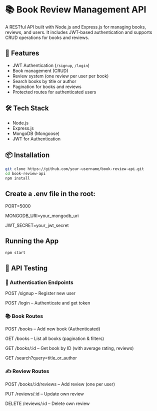 # 📚 Book Review Management API

A RESTful API built with Node.js and Express.js for managing books, reviews, and users. It includes JWT-based authentication and supports CRUD operations for books and reviews.

## 🚀 Features

- JWT Authentication (`/signup`, `/login`)
- Book management (CRUD)
- Review system (one review per user per book)
- Search books by title or author
- Pagination for books and reviews
- Protected routes for authenticated users


## 🛠 Tech Stack

- Node.js
- Express.js
- MongoDB (Mongoose)
- JWT for Authentication


## 📦 Installation

```bash
git clone https://github.com/your-username/book-review-api.git
cd book-review-api
npm install
```

## Create a .env file in the root:
 
PORT=5000

MONGODB_URI=your_mongodb_uri

JWT_SECRET=your_jwt_secret


## Running the App
```bash
npm start
```

## 🧪 API Testing

### 🔑 Authentication Endpoints
POST /signup – Register new user

POST /login – Authenticate and get token

### 📚 Book Routes
POST /books – Add new book (Authenticated)

GET /books – List all books (pagination & filters)

GET /books/:id – Get book by ID (with average rating, reviews)

GET /search?query=title_or_author

### ✍️ Review Routes
POST /books/:id/reviews – Add review (one per user)

PUT /reviews/:id – Update own review

DELETE /reviews/:id – Delete own review


